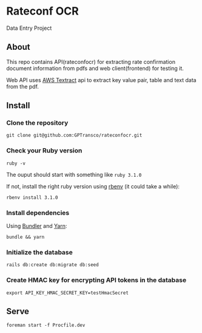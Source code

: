 # Rateconf OCR
Data Entry Project

## About
This repo contains API(rateconfocr) for extracting rate confirmation document information from pdfs and web client(frontend) for testing it.

Web API uses [AWS Textract](https://aws.amazon.com/textract/) api to extract key value pair, table and text data from the pdf.

## Install

### Clone the repository

```shell
git clone git@github.com:GPTransco/rateconfocr.git
```

### Check your Ruby version

```shell
ruby -v
```

The ouput should start with something like `ruby 3.1.0`

If not, install the right ruby version using [rbenv](https://github.com/rbenv/rbenv) (it could take a while):

```shell
rbenv install 3.1.0
```

### Install dependencies

Using [Bundler](https://github.com/bundler/bundler) and [Yarn](https://github.com/yarnpkg/yarn):

```shell
bundle && yarn
```

### Initialize the database

```shell
rails db:create db:migrate db:seed
```

### Create HMAC key for encrypting API tokens in the database
```shell
export API_KEY_HMAC_SECRET_KEY=testHmacSecret
```

## Serve

```shell
foreman start -f Procfile.dev
```

